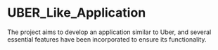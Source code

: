 # UBER_Like_Application
The project aims to develop an application similar to Uber, and several essential features have been incorporated to ensure its functionality.
